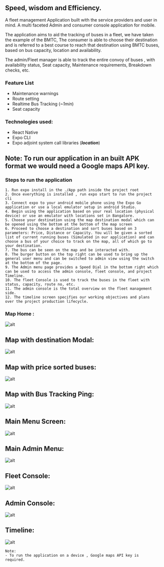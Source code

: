 ## Speed, wisdom and Efficiency.
A fleet management Application built with the service providers and user in mind. A multi faceted Admin and consumer console application for mobile.

The application aims to aid the tracking of buses in a fleet, we have taken the example of the BMTC, The consumer is able to choose their destination and is referred to a best course to reach that destination using BMTC buses, based on bus capacity, location and availability.

The admin/Fleet manager is able to track the entire convoy of buses , with availability status, Seat capacity, Maintenance requirements, Breakdown checks, etc.

### Feature List
- Maintenance warnings
- Route setting
- Realtime Bus Tracking (_~1min_)
- Seat capacity

### Technologies used:
- React Native
- Expo CLI
- Expo adjoint system call libraries (***location***)

## Note: **To run our application in an built APK format we would need a Google maps API key.**
### Steps to run the application
```
1. Run expo install in the ./App path inside the project root
2. Once everything is installed , run expo start to run the project cli
3. Connect expo to your android mobile phone using the Expo Go application or use a local emulator setup in android Studio.
4. Begin using the application based on your real location (physical device) or use an emulator with locations set in Bangalore.
5. Choose your destination using the map destination modal which can be opened using the bottom at the bottom of the map screen
6. Proceed to choose a destination and sort buses based on 3 parameters: Price, Distance or Capacity. You will be given a sorted list of current running buses (Simulated in our application) and can choose a bus of your choice to track on the map, all of which go to your destination.
7. The bus can be seen on the map and be interacted with.
8. The burger button on the top right can be used to bring up the general user menu and can be switched to admin view using the switch at the bottom of the page.
9. The Admin menu page provides a Speed Dial in the bottom right which can be used to access the admin console, fleet console, and project Timeline.
10. The fleet Console is used to track the buses in the fleet with status, capacity, route no, etc.
11. The admin console is the total overview on the fleet management side.
12. The timeline screen specifies our working objectives and plans over the project production lifecycle.
```
### Map Home :
![alt](./readme/Map_Home.png)

## Map with destination Modal:
![alt](./readme/Map_modal.png)

## Map with price sorted buses:
![alt](./readme/Price_Sorted_Buses.png)


## Map with Bus Tracking Ping:
![alt](./readme/Map_Ping.png)

## Main Menu Screen:
![alt](./readme/Menu.png)

## Main Admin Menu:
![alt](./readme/Admin_menu.png)

## Fleet Console:
![alt](./readme/Fleet.png)

## Admin Console:
![alt](./readme/Admin_console.png)

## Timeline:
![alt](./readme/Timeline.png)

```
Note:
- To run the application on a device , Google maps API key is required.
```
